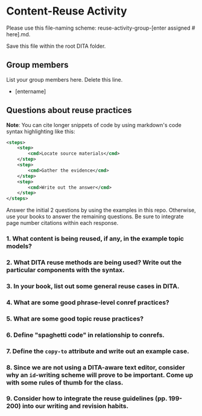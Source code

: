 # Content-Reuse Activity

Please use this file-naming scheme: reuse-activity-group-[enter assigned # here].md. 

Save this file within the root DITA folder.

## Group members

List your group members here. Delete this line.

- [entername]

## Questions about reuse practices

**Note**: You can cite longer snippets of code by using markdown's code syntax highlighting like this:

```xml
<steps>
	<step>
		<cmd>Locate source materials</cmd>
	</step>
	<step>
		<cmd>Gather the evidence</cmd>
	</step>
	<step>
		<cmd>Write out the answer</cmd>
	</step>
</steps>
```

Answer the initial 2 questions by using the examples in this repo. Otherwise, use your books to answer the remaining questions. Be sure to integrate page number citations within each response.

### 1. What content is being reused, if any, in the example topic models?


### 2. What DITA reuse methods are being used? Write out the particular components with the syntax.


### 3. In your book, list out some general reuse cases in DITA.


### 4. What are some good **phrase-level** conref practices?


### 5. What are some good **topic reuse** practices?


### 6. Define "spaghetti code" in relationship to conrefs.


### 7. Define the <code>copy-to</code> attribute and write out an example case.


### 8. Since we are not using a DITA-aware text editor, consider why an <code>id</code>-writing scheme will prove to be important. Come up with some rules of thumb for the class.


### 9. Consider how to integrate the reuse guidelines (pp. 199-200) into our writing and revision habits.
